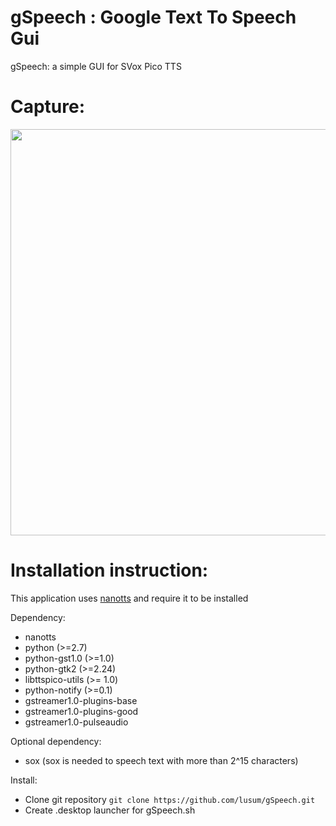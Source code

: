 gSpeech : Google Text To Speech Gui
=========

gSpeech: a simple GUI for SVox Pico TTS

Capture:
========

<p align="center">
  <img width="650" src="https://raw.githubusercontent.com/Intika-Linux-Apps/gSpeech-Talker/master/files/captures/capture.png">
</p>

Installation instruction:
=========================

This application uses [nanotts](https://github.com/gmn/nanotts) and require it to be installed 

Dependency: 
- nanotts
- python (>=2.7) 
- python-gst1.0 (>=1.0) 
- python-gtk2 (>=2.24) 
- libttspico-utils (>= 1.0) 
- python-notify (>=0.1) 
- gstreamer1.0-plugins-base 
- gstreamer1.0-plugins-good 
- gstreamer1.0-pulseaudio

Optional dependency: 
- sox (sox is needed to speech text with more than 2^15 characters)

Install:
- Clone git repository `git clone https://github.com/lusum/gSpeech.git`
- Create .desktop launcher for gSpeech.sh

